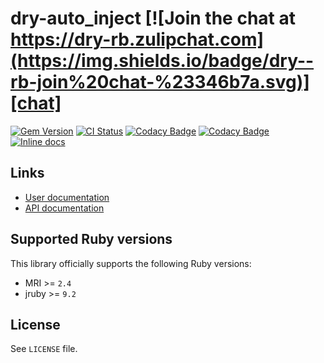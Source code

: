 [gem]: https://rubygems.org/gems/dry-auto_inject
[actions]: https://github.com/dry-rb/dry-auto_inject/actions
[codacy]: https://www.codacy.com/gh/dry-rb/dry-auto_inject
[chat]: https://dry-rb.zulipchat.com
[inchpages]: http://inch-ci.org/github/dry-rb/dry-auto_inject

# dry-auto_inject [![Join the chat at https://dry-rb.zulipchat.com](https://img.shields.io/badge/dry--rb-join%20chat-%23346b7a.svg)][chat]

[![Gem Version](https://badge.fury.io/rb/dry-auto_inject.svg)][gem]
[![CI Status](https://github.com/dry-rb/dry-auto_inject/workflows/ci/badge.svg)][actions]
[![Codacy Badge](https://api.codacy.com/project/badge/Grade/d869ec8dc92e46b6a6eafa551f68c3f4)][codacy]
[![Codacy Badge](https://api.codacy.com/project/badge/Coverage/d869ec8dc92e46b6a6eafa551f68c3f4)][codacy]
[![Inline docs](http://inch-ci.org/github/dry-rb/dry-auto_inject.svg?branch=master)][inchpages]

## Links

* [User documentation](http://dry-rb.org/gems/dry-auto_inject)
* [API documentation](http://rubydoc.info/gems/dry-auto_inject)

## Supported Ruby versions

This library officially supports the following Ruby versions:

* MRI >= `2.4`
* jruby >= `9.2`

## License

See `LICENSE` file.
